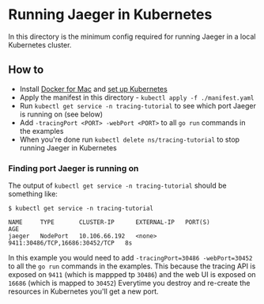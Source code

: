 # Running Jaeger in Kubernetes

In this directory is the minimum config required for running Jaeger in a local Kubernetes cluster.

## How to

- Install [Docker for Mac](https://download.docker.com/mac/stable/Docker.dmg) and [set up Kubernetes](https://docs.docker.com/docker-for-mac/#kubernetes)
- Apply the manifest in this directory - `kubectl apply -f ./manifest.yaml`
- Run `kubectl get service -n tracing-tutorial` to see which port Jaeger is running on (see below)
- Add `-tracingPort <PORT> -webPort <PORT>` to all `go run` commands in the examples
- When you're done run `kubectl delete ns/tracing-tutorial` to stop running Jaeger in Kubernetes

### Finding port Jaeger is running on

The output of `kubectl get service -n tracing-tutorial` should be something like:

```
$ kubectl get service -n tracing-tutorial

NAME     TYPE       CLUSTER-IP      EXTERNAL-IP   PORT(S)                          AGE
jaeger   NodePort   10.106.66.192   <none>        9411:30486/TCP,16686:30452/TCP   8s
```

In this example you would need to add `-tracingPort=30486 -webPort=30452` to all the `go run` commands in the examples. This because the tracing API is exposed on `9411` (which is mappped tp `30486`) and the web UI is exposed on `16686` (which is mapped to `30452`) Everytime you destroy and re-create the resources in Kubernetes you'll get a new port.
